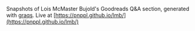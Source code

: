 Snapshots of Lois McMaster Bujold's Goodreads Q&A section, generated with [graqs](https://github.com/pnppl/graqs). Live at [https://pnppl.github.io/lmb/](https://pnppl.github.io/lmb/)
